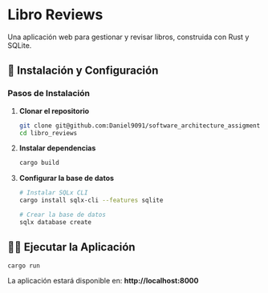 # Libro Reviews

Una aplicación web para gestionar y revisar libros, construida con Rust y SQLite.

## 🚀 Instalación y Configuración


### Pasos de Instalación

1. **Clonar el repositorio**
   ```bash
   git clone git@github.com:Daniel9091/software_architecture_assigment1.git
   cd libro_reviews
   ```

2. **Instalar dependencias**
   ```bash
   cargo build
   ```

3. **Configurar la base de datos**
   ```bash
   # Instalar SQLx CLI
   cargo install sqlx-cli --features sqlite
   
   # Crear la base de datos
   sqlx database create
   ```

## 🏃‍♂️ Ejecutar la Aplicación

```bash
cargo run
```

La aplicación estará disponible en: **http://localhost:8000**
